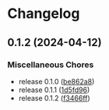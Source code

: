 # Changelog

## 0.1.2 (2024-04-12)


### Miscellaneous Chores

* release 0.1.0 ([be862a8](https://github.com/luisgabrielroldan/ddogzip/commit/be862a887e20e050481a7c8a689259be092c615e))
* release 0.1.1 ([1d5fd96](https://github.com/luisgabrielroldan/ddogzip/commit/1d5fd96fdb4b84f06c5d625d9715574a4d986cbe))
* release 0.1.2 ([f3466ff](https://github.com/luisgabrielroldan/ddogzip/commit/f3466ff8d70527d11d5a74ee36c5920e6046af4a))
